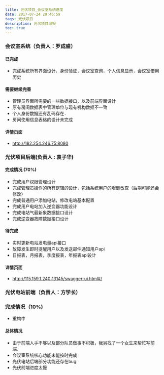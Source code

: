 ```yaml
---
title: 光伏项目_会议室系统进度
date: 2017-07-24 20:46:59
tags: 光伏项目
description: 光伏项目周报
toc: true
---
```


<!-- more -->

### 会议室系统（负责人：罗成盛）
#### 已完成
* 完成系统所有界面设计，身份验证，会议室查询，个人信息显示，会议室借用历史

#### 需要继续完善
* 管理员界面所需要的一些数据接口，以及前端界面设计
* 原有房间数据表中管理单位与现有机构数据不一致
* 个人身份数据还有乱码存在．
* 房间使用信息表格的设计未完成

#### 详情页面
* http://182.254.246.75:8080


### 光伏项目后端(负责人 : 袁子华)
#### 完成情况 (70%)
* 完成用户权限管理设计
* 完成管理员操作的所有逻辑的设计，包括系统用户的增删改查（后期可能还会修改）
* 完成普通用户添加电站，修改电站基本配置
* 完成用户电站加入逆变器功能设计
* 完成电站气最新象数据接口设计
* 完成逆变器故障数据接口设计
#### 待完成
* 实时更新电站发电量api接口
* 故障发生即时提醒用户以及发送邮件通知用户api
* 日报表，月报表，季度报表，年报表api设计

#### 详情页面
* http://115.159.1.240:13145/swagger-ui.html#/



### 光伏电站前端（负责人：方学长）
### 完成情况（10%)
* 重构中

#### 总体情况

* 由于前端人手不够以及部分队员做事不积极，我另找了一个女生来帮忙写前端．
* 会议室系统核心功能未能按时完成
* 光伏电站后端部分功能还存在bug
* 光伏前端进度太慢
